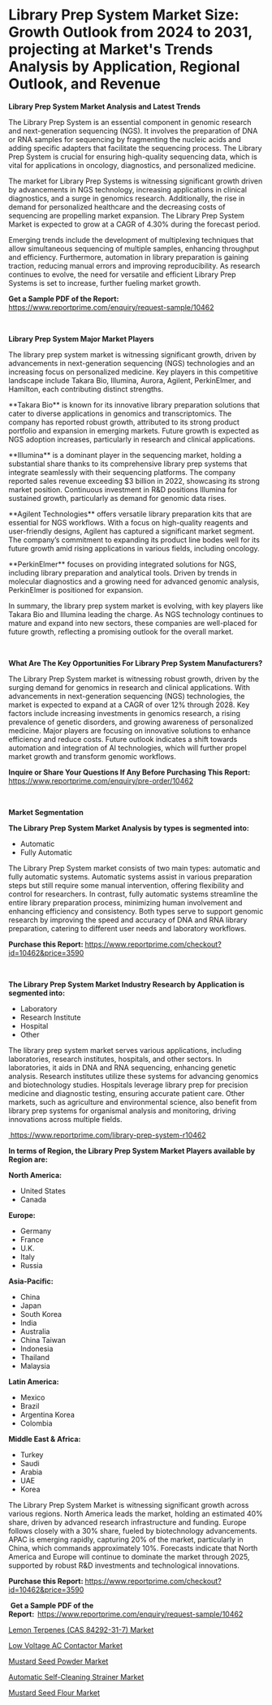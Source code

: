 <p><h1>Library Prep System Market Size: Growth Outlook from 2024 to 2031, projecting at Market's Trends Analysis by Application, Regional Outlook, and Revenue</h1></p><p><strong>Library Prep System Market Analysis and Latest Trends</strong></p>
<p><p>The Library Prep System is an essential component in genomic research and next-generation sequencing (NGS). It involves the preparation of DNA or RNA samples for sequencing by fragmenting the nucleic acids and adding specific adapters that facilitate the sequencing process. The Library Prep System is crucial for ensuring high-quality sequencing data, which is vital for applications in oncology, diagnostics, and personalized medicine.</p><p>The market for Library Prep Systems is witnessing significant growth driven by advancements in NGS technology, increasing applications in clinical diagnostics, and a surge in genomics research. Additionally, the rise in demand for personalized healthcare and the decreasing costs of sequencing are propelling market expansion. The Library Prep System Market is expected to grow at a CAGR of 4.30% during the forecast period. </p><p>Emerging trends include the development of multiplexing techniques that allow simultaneous sequencing of multiple samples, enhancing throughput and efficiency. Furthermore, automation in library preparation is gaining traction, reducing manual errors and improving reproducibility. As research continues to evolve, the need for versatile and efficient Library Prep Systems is set to increase, further fueling market growth.</p></p>
<p><strong>Get a Sample PDF of the Report:&nbsp;</strong> <a href="https://www.reportprime.com/enquiry/request-sample/10462">https://www.reportprime.com/enquiry/request-sample/10462</a></p>
<p>&nbsp;</p>
<p><strong>Library Prep System Major Market Players</strong></p>
<p><p>The library prep system market is witnessing significant growth, driven by advancements in next-generation sequencing (NGS) technologies and an increasing focus on personalized medicine. Key players in this competitive landscape include Takara Bio, Illumina, Aurora, Agilent, PerkinElmer, and Hamilton, each contributing distinct strengths.</p><p>**Takara Bio** is known for its innovative library preparation solutions that cater to diverse applications in genomics and transcriptomics. The company has reported robust growth, attributed to its strong product portfolio and expansion in emerging markets. Future growth is expected as NGS adoption increases, particularly in research and clinical applications.</p><p>**Illumina** is a dominant player in the sequencing market, holding a substantial share thanks to its comprehensive library prep systems that integrate seamlessly with their sequencing platforms. The company reported sales revenue exceeding $3 billion in 2022, showcasing its strong market position. Continuous investment in R&D positions Illumina for sustained growth, particularly as demand for genomic data rises.</p><p>**Agilent Technologies** offers versatile library preparation kits that are essential for NGS workflows. With a focus on high-quality reagents and user-friendly designs, Agilent has captured a significant market segment. The company’s commitment to expanding its product line bodes well for its future growth amid rising applications in various fields, including oncology.</p><p>**PerkinElmer** focuses on providing integrated solutions for NGS, including library preparation and analytical tools. Driven by trends in molecular diagnostics and a growing need for advanced genomic analysis, PerkinElmer is positioned for expansion.</p><p>In summary, the library prep system market is evolving, with key players like Takara Bio and Illumina leading the charge. As NGS technology continues to mature and expand into new sectors, these companies are well-placed for future growth, reflecting a promising outlook for the overall market.</p></p>
<p>&nbsp;</p>
<p><strong>What Are The Key Opportunities For Library Prep System Manufacturers?</strong></p>
<p><p>The Library Prep System market is witnessing robust growth, driven by the surging demand for genomics in research and clinical applications. With advancements in next-generation sequencing (NGS) technologies, the market is expected to expand at a CAGR of over 12% through 2028. Key factors include increasing investments in genomics research, a rising prevalence of genetic disorders, and growing awareness of personalized medicine. Major players are focusing on innovative solutions to enhance efficiency and reduce costs. Future outlook indicates a shift towards automation and integration of AI technologies, which will further propel market growth and transform genomic workflows.</p></p>
<p><strong>Inquire or Share Your Questions If Any Before Purchasing This Report:</strong> <a href="https://www.reportprime.com/enquiry/pre-order/10462">https://www.reportprime.com/enquiry/pre-order/10462</a></p>
<p>&nbsp;</p>
<p><strong>Market Segmentation</strong></p>
<p><strong>The Library Prep System Market Analysis by types is segmented into:</strong></p>
<p><ul><li>Automatic</li><li>Fully Automatic</li></ul></p>
<p><p>The Library Prep System market consists of two main types: automatic and fully automatic systems. Automatic systems assist in various preparation steps but still require some manual intervention, offering flexibility and control for researchers. In contrast, fully automatic systems streamline the entire library preparation process, minimizing human involvement and enhancing efficiency and consistency. Both types serve to support genomic research by improving the speed and accuracy of DNA and RNA library preparation, catering to different user needs and laboratory workflows.</p></p>
<p><strong>Purchase this Report:&nbsp;</strong><a href="https://www.reportprime.com/checkout?id=10462&price=3590">https://www.reportprime.com/checkout?id=10462&price=3590</a></p>
<p>&nbsp;</p>
<p><strong>The Library Prep System Market Industry Research by Application is segmented into:</strong></p>
<p><ul><li>Laboratory</li><li>Research Institute</li><li>Hospital</li><li>Other</li></ul></p>
<p><p>The library prep system market serves various applications, including laboratories, research institutes, hospitals, and other sectors. In laboratories, it aids in DNA and RNA sequencing, enhancing genetic analysis. Research institutes utilize these systems for advancing genomics and biotechnology studies. Hospitals leverage library prep for precision medicine and diagnostic testing, ensuring accurate patient care. Other markets, such as agriculture and environmental science, also benefit from library prep systems for organismal analysis and monitoring, driving innovations across multiple fields.</p></p>
<p><a href="https://www.reportprime.com/library-prep-system-r10462">&nbsp;https://www.reportprime.com/library-prep-system-r10462</a></p>
<p><strong>In terms of Region, the Library Prep System Market Players available by Region are:</strong></p>
<p>
    <p> <strong> North America: </strong>
        <ul>
            <li>United States</li>
            <li>Canada</li>
        </ul>
        </p> 
    <p> <strong> Europe: </strong>
        <ul>
            <li>Germany</li>
            <li>France</li>
            <li>U.K.</li>
            <li>Italy</li>
            <li>Russia</li>
        </ul>
        </p> 
    <p> <strong> Asia-Pacific: </strong>
        <ul>
            <li>China</li>
            <li>Japan</li>
            <li>South Korea</li>
            <li>India</li>
            <li>Australia</li>
            <li>China Taiwan</li>
            <li>Indonesia</li>
            <li>Thailand</li>
            <li>Malaysia</li>
        </ul>
        </p> 
    <p> <strong> Latin America: </strong>
        <ul>
            <li>Mexico</li>
            <li>Brazil</li>
            <li>Argentina Korea</li>
            <li>Colombia</li>
        </ul>
        </p> 
    <p> <strong> Middle East & Africa: </strong>
        <ul>
            <li>Turkey</li>
            <li>Saudi</li>
            <li>Arabia</li>
            <li>UAE</li>
            <li>Korea</li>
        </ul>
    </p>
    </p>
<p><p>The Library Prep System Market is witnessing significant growth across various regions. North America leads the market, holding an estimated 40% share, driven by advanced research infrastructure and funding. Europe follows closely with a 30% share, fueled by biotechnology advancements. APAC is emerging rapidly, capturing 20% of the market, particularly in China, which commands approximately 10%. Forecasts indicate that North America and Europe will continue to dominate the market through 2025, supported by robust R&D investments and technological innovations.</p></p>
<p><strong>Purchase this Report: </strong><a href="https://www.reportprime.com/checkout?id=10462&price=3590">https://www.reportprime.com/checkout?id=10462&price=3590</a></p>
<p>&nbsp;<strong>Get a Sample PDF of the Report:&nbsp;&nbsp;</strong><a href="https://www.reportprime.com/enquiry/request-sample/10462">https://www.reportprime.com/enquiry/request-sample/10462</a></p>
<p><strong></strong></p>
<p><p><a href="https://medium.com/@aronosmani150/global-market-pulse-trends-and-growth-analysis-in-lemon-terpenes-cas-84292-31-7-market-a37da9688dd4?postPublishedType=initial">Lemon Terpenes (CAS 84292-31-7) Market</a></p><p><a href="https://issuu.com/reportprime-2/docs/low-voltage-ac-contactor-market-siz_5beb55c3051862">Low Voltage AC Contactor Market</a></p><p><a href="https://www.linkedin.com/pulse/future-ready-strategic-insights-global-mustard-seed-powder-market-gv3af?trackingId=meekGyEjQyKY3cPn31UuwA%3D%3D">Mustard Seed Powder Market</a></p><p><a href="https://issuu.com/reportprime-2/docs/automatic-self-cleaning-strainer-ma_bd957b9d840238">Automatic Self-Cleaning Strainer Market</a></p><p><a href="https://www.linkedin.com/pulse/mustard-seed-flour-market-trends-regional-insights-forecasted-xhtgf?trackingId=3tbG9JujQayrYfUXLfR6Qg%3D%3D">Mustard Seed Flour Market</a></p></p>